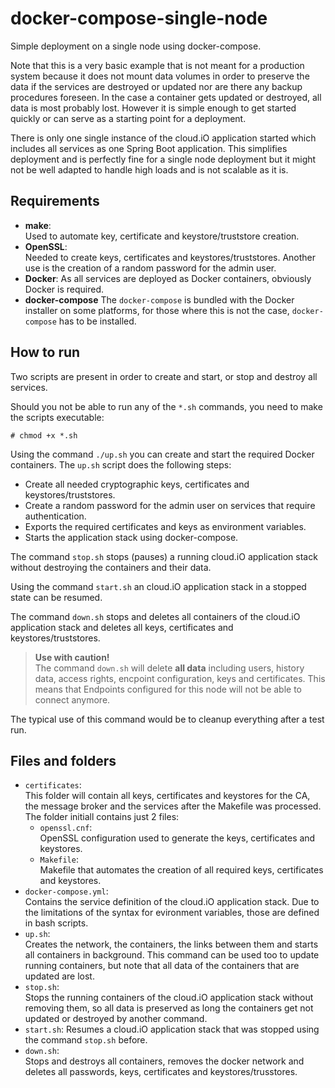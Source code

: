 # docker-compose-single-node

Simple deployment on a single node using docker-compose. 

Note that this is a very basic example that is not meant for a production system because it does not mount data volumes in order to preserve the data if the services are destroyed or updated nor are there any backup procedures foreseen. In the case a container gets updated or destroyed, all data is most probably lost. However it is simple enough to get started quickly or can serve as a  starting point for a deployment.

There is only one single instance of the cloud.iO application started which includes all services as one Spring Boot application. This simplifies deployment and is perfectly fine for a single node deployment but it might not be well adapted to handle high loads and is not scalable as it is.

## Requirements

- **make**:  
  Used to automate key, certificate and keystore/truststore creation.
- **OpenSSL**:  
  Needed to create keys, certificates and keystores/truststores. Another use is the creation of a random password for the admin user.
- **Docker**:
  As all services are deployed as Docker containers, obviously Docker is required.
- **docker-compose**
  The `docker-compose` is bundled with the Docker installer on some platforms, for those where this is not the case, `docker-compose` has to be installed.

## How to run

Two scripts are present in order to create and start, or stop and destroy all services.

Should you not be able to run any of the `*.sh` commands, you need to make the scripts executable:

    # chmod +x *.sh

Using the command `./up.sh` you can create and start the required Docker containers. The `up.sh` script does the following steps:

- Create all needed cryptographic keys, certificates and keystores/truststores.
- Create a random password for the admin user on services that require authentication.
- Exports the required certificates and keys as environment variables.
- Starts the application stack using docker-compose.

The command `stop.sh` stops (pauses) a running cloud.iO application stack without destroying the containers and their data.

Using the command `start.sh` an cloud.iO application stack in a stopped state can be resumed.

The command `down.sh` stops and deletes all containers of the cloud.iO application stack and deletes all keys, certificates and keystores/truststores. 

> **Use with caution!**  
> The command `down.sh` will delete **all data** including users, history data, access rights, encpoint configuration, keys and certificates. This means that Endpoints configured for this node will not be able to connect anymore.

The typical use of this command would be to cleanup everything after a test run.

## Files and folders

- `certificates`:  
This folder will contain all  keys, certificates and keystores for the CA, the message broker and the services after the Makefile was processed.  
The folder initiall contains just 2 files: 
  - `openssl.cnf`:  
    OpenSSL configuration used to generate the keys, certificates and keystores.
  - `Makefile`:  
    Makefile that automates the creation of all required keys, certificates and keystores.  
- `docker-compose.yml`:  
  Contains the service definition of the cloud.iO application stack. Due to the limitations of the syntax for evironment variables, those are defined in bash scripts.
- `up.sh`:  
  Creates the network, the containers, the links between them and starts all containers in background. This command can be used too to update running containers, but note that all data of the containers that are updated are lost.
- `stop.sh`:  
  Stops the running containers of the cloud.iO application stack without removing them, so all data is preserved as long the containers get not updated or destroyed by another command.
- `start.sh`:
  Resumes a cloud.iO application stack that was stopped using the command `stop.sh` before.
- `down.sh`:  
  Stops and destroys all containers, removes the docker network and deletes all passwords, keys, certificates and keystores/trusstores.
